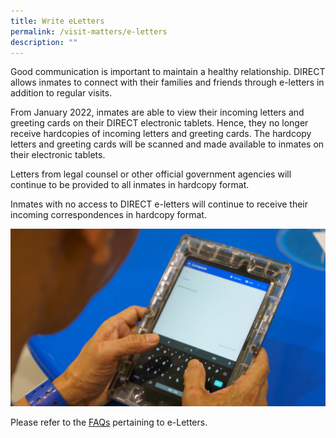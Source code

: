 ```yaml
---
title: Write eLetters
permalink: /visit-matters/e-letters
description: ""
---
```


Good communication is important to maintain a healthy relationship. DIRECT allows inmates to connect with their families and friends through e-letters in addition to regular visits.

From January 2022, inmates are able to view their incoming letters and greeting cards on their DIRECT electronic tablets. Hence, they no longer receive hardcopies of incoming letters and greeting cards. The hardcopy letters and greeting cards will be scanned and made available to inmates on their electronic tablets. 

Letters from legal counsel or other official government agencies will continue to be provided to all inmates in hardcopy format.

Inmates with no access to DIRECT e-letters will continue to receive their incoming correspondences in hardcopy format.

![](/images/Visit%20Matters/2022-PrisonTech-DIRECT-2.jpg)

Please refer to the [FAQs](https://www.sps.gov.sg/faq) pertaining to e-Letters.